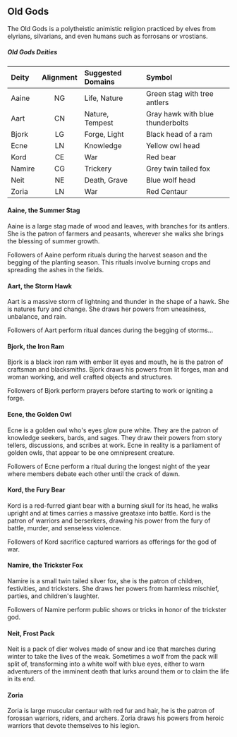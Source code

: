## Old Gods
The Old Gods is a polytheistic animistic religion practiced by elves from elyrians, silvarians, and even humans such as forrosans or vrostians.


<div class='wide'>

##### Old Gods Deities
| Deity  | Alignment | Suggested Domains | Symbol                  |
|:-------|:--:|:----------------|:---------------------------------|
| Aaine  | NG | Life, Nature    | Green stag with tree antlers     |
| Aart   | CN | Nature, Tempest | Gray hawk with blue thunderbolts |
| Bjork  | LG | Forge, Light    | Black head of a ram              |
| Ecne   | LN | Knowledge       | Yellow owl head                  |
| Kord   | CE | War             | Red bear                         |
| Namire | CG | Trickery        | Grey twin tailed fox             |
| Neit   | NE | Death, Grave    | Blue wolf head                   |
| Zoria  | LN | War             | Red Centaur                      |

</div>

#### Aaine, the Summer Stag
Aaine is a large stag made of wood and leaves, with branches for its antlers. She is the patron of farmers and peasants, wherever she walks she brings the blessing of summer growth.

Followers of Aaine perform rituals during the harvest season and the begging of the planting season. This rituals involve burning crops and spreading the ashes in the fields.


#### Aart, the Storm Hawk
Aart is a massive storm of lightning and thunder in the shape of a hawk. She is natures fury and change. She draws her powers from uneasiness, unbalance, and rain.

Followers of Aart perform ritual dances during the begging of storms...


#### Bjork, the Iron Ram
Bjork is a black iron ram with ember lit eyes and mouth, he is the patron of craftsman and blacksmiths. Bjork draws his powers from lit forges, man and woman working, and well crafted objects and structures.

Followers of Bjork perform prayers before starting to work or igniting a forge.


#### Ecne, the Golden Owl
Ecne is a golden owl who's eyes glow pure white. They are the patron of knowledge seekers, bards, and sages. They draw their powers from story tellers, discussions, and scribes at work. Ecne in reality is a parliament of golden owls, that appear to be one omnipresent creature.

Followers of Ecne perform a ritual during the longest night of the year where members debate each other until the crack of dawn.


#### Kord, the Fury Bear
Kord is a red-furred giant bear with a burning skull for its head, he walks upright and at times carries a massive greataxe into battle. Kord is the patron of warriors and berserkers, drawing his power from the fury of battle, murder, and senseless violence.

Followers of Kord sacrifice captured warriors as offerings for the god of war.


#### Namire, the Trickster Fox
Namire is a small twin tailed silver fox, she is the patron of children, festivities, and tricksters. She draws her powers from harmless mischief, parties, and children's laughter.

Followers of Namire perform public shows or tricks in honor of the trickster god. 


#### Neit, Frost Pack
Neit is a pack of dier wolves made of snow and ice that marches during winter to take the lives of the weak. Sometimes a wolf from the pack will split of, transforming into a white wolf with blue eyes, either to warn adventurers of the imminent death that lurks around them or to claim the life in its end.


#### Zoria
Zoria is large muscular centaur with red fur and hair, he is the patron of forossan warriors, riders, and archers. Zoria draws his powers from heroic warriors that devote themselves to his legion.